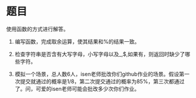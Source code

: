 # 题目

使用函数的方式进行解答。

1. 编写函数，完成取余运算，使其结果和%的结果一致。

2. 检查字符串是否含有大写字母，小写字母以及_,$,如果有，则返回时缺少了哪些字符。

3. 模拟一个场景，总人数6人，isen老师批改你们github作业的场景。假设第一次提交就通过的概率是1/8，第二次提交通过的概率为85%，第三次都通过了。问，可爱的isen老师可能会批改多少次你们作业。

   